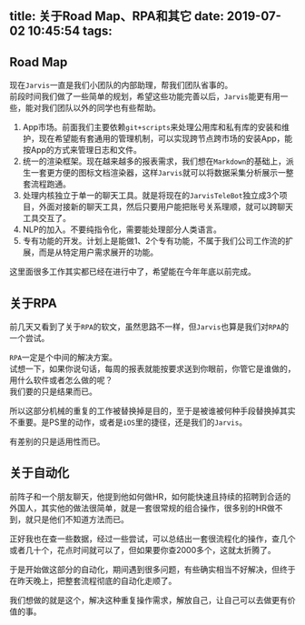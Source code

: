 title: 关于Road Map、RPA和其它
date: 2019-07-02 10:45:54
tags:
---
## Road Map

现在``Jarvis``一直是我们小团队的内部助理，帮我们团队省事的。  
前段时间我们做了一些简单的规划，希望这些功能完善以后，``Jarvis``能更有用一些，能对我们团队以外的同学也有些帮助。

1. App市场。前面我们主要依赖``git+scripts``来处理公用库和私有库的安装和维护，现在希望能有套通用的管理机制，可以实现跨节点跨市场的安装App，能按App的方式来管理日志和文件。
2. 统一的渲染框架。现在越来越多的报表需求，我们想在``Markdown``的基础上，派生一套更方便的图标文档渲染器，这样``Jarvis``就可以将数据采集分析展示一整套流程跑通。
3. 处理内核独立于单一的聊天工具。就是将现在的``JarvisTeleBot``独立成3个项目，外面对接新的聊天工具，然后只要用户能把账号关系理顺，就可以跨聊天工具交互了。
4. NLP的加入。不要纯指令化，需要能处理部分人类语言。
5. 专有功能的开发。计划上是能做1、2个专有功能，不属于我们公司工作流的扩展，而是从特定用户需求展开的功能。

这里面很多工作其实都已经在进行中了，希望能在今年年底以前完成。

## 关于RPA

前几天又看到了关于``RPA``的软文，虽然思路不一样，但``Jarvis``也算是我们对``RPA``的一个尝试。  

``RPA``一定是个中间的解决方案。  
试想一下，如果你说句话，每周的报表就能按要求送到你眼前，你管它是谁做的，用什么软件或者怎么做的呢？  
我们要的只是结果而已。  

所以这部分机械的重复的工作被替换掉是目的，至于是被谁被何种手段替换掉其实不重要。是PS里的动作，或者是``iOS``里的捷径，还是我们的``Jarvis``。  

有差别的只是适用性而已。

## 关于自动化

前阵子和一个朋友聊天，他提到他如何做HR，如何能快速且持续的招聘到合适的外国人，其实他的做法很简单，就是一套很常规的组合操作，很多别的HR做不到，就只是他们不知道方法而已。

正好我也在查一些数据，经过一些尝试，可以总结出一套很流程化的操作，查几个或者几十个，花点时间就可以了，但如果要你查2000多个，这就太折腾了。

于是开始做这部分的自动化，期间遇到很多问题，有些确实相当不好解决，但终于在昨天晚上，把整套流程彻底的自动化走顺了。

我们想做的就是这个，解决这种重复操作需求，解放自己，让自己可以去做更有价值的事。